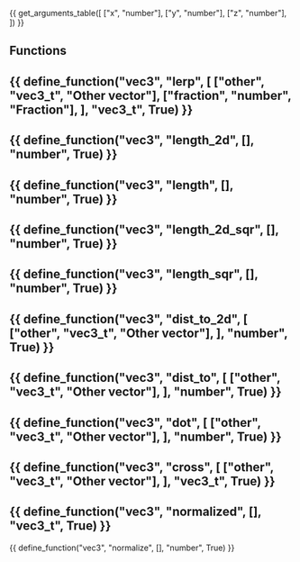 {{ get_arguments_table([
    ["x", "number"],
    ["y", "number"],
    ["z", "number"],
]) }}

## Functions

{{ define_function("vec3", "lerp", [
    ["other", "vec3_t", "Other vector"],
    ["fraction", "number", "Fraction"],
], "vec3_t", True) }}
---
{{ define_function("vec3", "length_2d", [], "number", True) }}
---
{{ define_function("vec3", "length", [], "number", True) }}
---
{{ define_function("vec3", "length_2d_sqr", [], "number", True) }}
---
{{ define_function("vec3", "length_sqr", [], "number", True) }}
---
{{ define_function("vec3", "dist_to_2d", [
    ["other", "vec3_t", "Other vector"],
], "number", True) }}
---
{{ define_function("vec3", "dist_to", [
    ["other", "vec3_t", "Other vector"],
], "number", True) }}
---
{{ define_function("vec3", "dot", [
    ["other", "vec3_t", "Other vector"],
], "number", True) }}
---
{{ define_function("vec3", "cross", [
    ["other", "vec3_t", "Other vector"],
], "vec3_t", True) }}
---
{{ define_function("vec3", "normalized", [], "vec3_t", True) }}
---
{{ define_function("vec3", "normalize", [], "number", True) }}